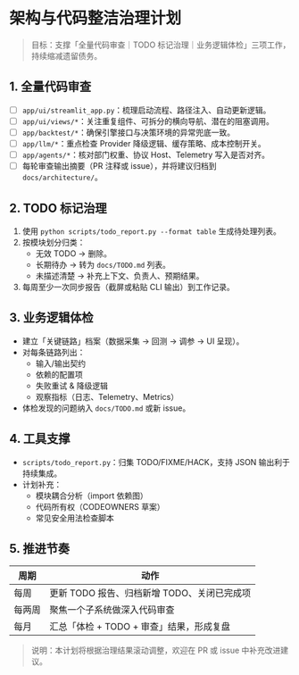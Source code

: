 # 架构与代码整洁治理计划

> 目标：支撑「全量代码审查｜TODO 标记治理｜业务逻辑体检」三项工作，持续缩减遗留债务。

## 1. 全量代码审查

- [ ] `app/ui/streamlit_app.py`：梳理启动流程、路径注入、自动更新逻辑。
- [ ] `app/ui/views/*`：关注重复组件、可拆分的横向导航、潜在的阻塞调用。
- [ ] `app/backtest/*`：确保引擎接口与决策环境的异常兜底一致。
- [ ] `app/llm/*`：重点检查 Provider 降级逻辑、缓存策略、成本控制开关。
- [ ] `app/agents/*`：核对部门权重、协议 Host、Telemetry 写入是否对齐。
- [ ] 每轮审查输出摘要（PR 注释或 issue），并将建议归档到 `docs/architecture/`。

## 2. TODO 标记治理

1. 使用 `python scripts/todo_report.py --format table` 生成待处理列表。
2. 按模块划分归类：
   - 无效 TODO → 删除。
   - 长期待办 → 转为 `docs/TODO.md` 列表。
   - 未描述清楚 → 补充上下文、负责人、预期结果。
3. 每周至少一次同步报告（截屏或粘贴 CLI 输出）到工作记录。

## 3. 业务逻辑体检

- 建立「关键链路」档案（数据采集 → 回测 → 调参 → UI 呈现）。
- 对每条链路列出：
  - 输入/输出契约
  - 依赖的配置项
  - 失败重试 & 降级逻辑
  - 观察指标（日志、Telemetry、Metrics）
- 体检发现的问题纳入 `docs/TODO.md` 或新 issue。

## 4. 工具支撑

- `scripts/todo_report.py`：归集 TODO/FIXME/HACK，支持 JSON 输出利于持续集成。
- 计划补充：
  - 模块耦合分析（import 依赖图）
  - 代码所有权（CODEOWNERS 草案）
  - 常见安全用法检查脚本

## 5. 推进节奏

| 周期 | 动作 |
| --- | --- |
| 每周 | 更新 TODO 报告、归档新增 TODO、关闭已完成项 |
| 每两周 | 聚焦一个子系统做深入代码审查 |
| 每月 | 汇总「体检 + TODO + 审查」结果，形成复盘 |

> 说明：本计划将根据治理结果滚动调整，欢迎在 PR 或 issue 中补充改进建议。
